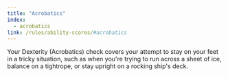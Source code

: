 ```yaml
---
title: "Acrobatics"
index:
  - acrobatics
link: /rules/ability-scores/#acrobatics
---
```

Your Dexterity (Acrobatics) check covers your attempt to stay on your feet in a tricky situation, such as when you're trying to run across a sheet of ice, balance on a tightrope, or stay upright on a rocking ship's deck.
